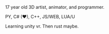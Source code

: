 17 year old 3D artist, animator, and programmer.

PY, C# (♥), C++, JS/WEB, LUA/U

Learning unity vr. Then rust maybe.
